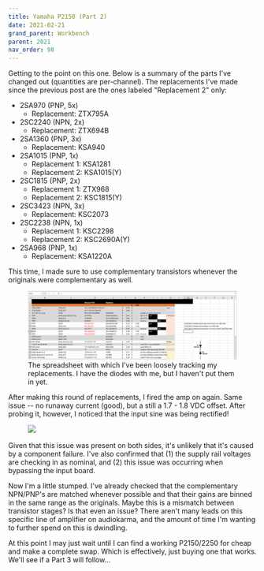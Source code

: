 ```yaml
---
title: Yamaha P2150 (Part 2)
date: 2021-02-21
grand_parent: Workbench
parent: 2021
nav_order: 98
---
```


Getting to the point on this one. Below is a summary of the parts I've changed out (quantities are per-channel). The replacements I've made since the previous post are the ones labeled "Replacement 2" only:

- 2SA970 (PNP, 5x)
  - Replacement: ZTX795A
- 2SC2240 (NPN, 2x)
  - Replacement: ZTX694B
- 2SA1360 (PNP, 3x)
  - Replacement: KSA940
- 2SA1015 (PNP, 1x)
  - Replacement 1: KSA1281 
  - Replacement 2: KSA1015(Y)
- 2SC1815 (PNP, 2x)
  - Replacement 1: ZTX968 
  - Replacement 2: KSC1815(Y)
- 2SC3423 (NPN, 3x)
  - Replacement: KSC2073 
- 2SC2238 (NPN, 1x)
  - Replacement 1: KSC2298
  - Replacement 2: KSC2690A(Y)
- 2SA968 (PNP, 1x)
  - Replacement: KSA1220A

This time, I made sure to use complementary transistors whenever the originals were complementary as well.

<figure>
    <img src="https://github.com/alextongue/alextongue.github.io/blob/master/workbench/resources/p2150/spreadsheet.png?raw=true" width="1000">
    <figcaption>The spreadsheet with which I've been loosely tracking my replacements. I have the diodes with me, but I haven't put them in yet.</figcaption>
</figure>

After making this round of replacements, I fired the amp on again. Same issue -- no runaway current (good), but a still a 1.7 - 1.8 VDC offset. After probing it, however, I noticed that the input sine was being rectified!

<figure>
    <img src="https://github.com/alextongue/alextongue.github.io/blob/master/workbench/resources/p2150/dcoffset.png?raw=true" width="1000">
</figure>

Given that this issue was present on both sides, it's unlikely that it's caused by a component failure. I've also confirmed that (1) the supply rail voltages are checking in as nominal, and (2) this issue was occurring when bypassing the input board.

Now I'm a little stumped. I've already checked that the complementary NPN/PNP's are matched whenever possible and that their gains are binned in the same range as the originals. Maybe this is a mismatch between transistor stages? Is that even an issue? There aren't many leads on this specific line of amplifier on audiokarma, and the amount of time I'm wanting to further spend on this is dwindling.

At this point I may just wait until I can find a working P2150/2250 for cheap and make a complete swap. Which is effectively, just buying one that works. We'll see if a Part 3 will follow...
